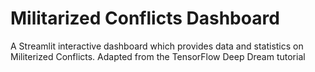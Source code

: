 # Militarized Conflicts Dashboard
A Streamlit interactive dashboard which provides data and statistics on Militerized Conflicts. Adapted from the TensorFlow Deep Dream tutorial
